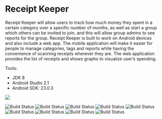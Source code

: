 # Receipt Keeper

Receipt Keeper will allow users to track how much money they spent in a certain category over a specific number of months, as well as start a group which others can be invited to join, and this will allow group admins to see reports for the group. Receipt Keeper is built to work on Android devices and also include a web app. The mobile application will make it easier for people to manage categories, tags and reports while having the convenience of scanning receipts wherever they are. The web application provides the list of receipts and shows graphs to visualize user’s spending.

Tools:
- JDK 8
- Android Studio 2.1
- Android SDK: 23.0.3

<img src="https://github.com/infomat/capstone_android/blob/master/Images/Screenshot_20160808-230913.png" width=“40”>

![Build Status](https://github.com/infomat/capstone_android/blob/master/Images/Screenshot_20160808-230913.png)
![Build Status](https://github.com/infomat/capstone_android/blob/master/Images/Screenshot_20160808-231004.png)
![Build Status](https://github.com/infomat/capstone_android/blob/master/Images/Screenshot_20160808-231558.png)
![Build Status](https://github.com/infomat/capstone_android/blob/master/Images/Screenshot_20160808-231616.png)
![Build Status](https://github.com/infomat/capstone_android/blob/master/Images/Screenshot_20160808-231716.png)
![Build Status](https://github.com/infomat/capstone_android/blob/master/Images/Screenshot_20160808-231753.png)
![Build Status](https://github.com/infomat/capstone_android/blob/master/Images/Screenshot_20160808-233935.png)
![Build Status](https://github.com/infomat/capstone_android/blob/master/Images/Screenshot_20160808-234000.png)
![Build Status](https://github.com/infomat/capstone_android/blob/master/Images/Screenshot_20160808-234005.png)

